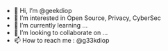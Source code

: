- 👋 Hi, I’m @geekdiop
- 👀 I’m interested in Open Source, Privacy, CyberSec
- 🌱 I’m currently learning ...
- 💞️ I’m looking to collaborate on ...
- 📫 How to reach me : @g33kdiop

<!---
geekdiop/geekdiop is a ✨ special ✨ repository because its `README.md` (this file) appears on your GitHub profile.
You can click the Preview link to take a look at your changes.
--->
